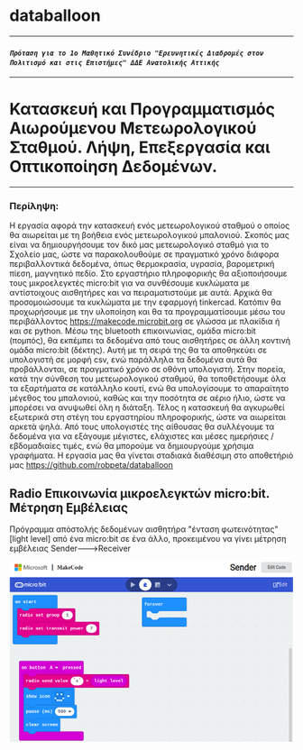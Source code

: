 # databalloon
---
#### *`Πρόταση για το 1ο Μαθητικό Συνέδριο "Ερευνητικές Διαδρομές στον Πολιτισμό και στις Επιστήμες" ΔΔΕ Ανατολικής Αττικής`*
---
# Κατασκευή και Προγραμματισμός Αιωρούμενου Μετεωρολογικού Σταθμού. Λήψη, Επεξεργασία και Οπτικοποίηση Δεδομένων.
---
### Περίληψη:
Η εργασία αφορά την κατασκευή ενός μετεωρολογικού σταθμού ο οποίος θα αιωρείται με τη βοήθεια ενός μετεωρολογικού μπαλονιού. Σκοπός μας είναι να δημιουργήσουμε τον δικό μας μετεωρολογικό σταθμό για το Σχολείο μας, ώστε να παρακολουθούμε σε πραγματικό χρόνο διάφορα περιβαλλοντικά δεδομένα, όπως θερμοκρασία, υγρασία, βαρομετρική πίεση, μαγνητικό πεδίο. Στο εργαστήριο πληροφορικής θα αξιοποιήσουμε τους μικροελεγκτές micro:bit για να συνθέσουμε κυκλώματα με αντίστοιχους αισθητήρες και να πειραματιστούμε με αυτά. Αρχικά θα προσομοιώσουμε τα κυκλώματα με την εφαρμογή tinkercad. Κατόπιν θα προχωρήσουμε με την υλοποίηση και θα τα προγραμματίσουμε μέσω του περιβάλλοντος https://makecode.microbit.org σε γλώσσα με πλακίδια ή και σε python. Μέσω της bluetooth επικοινωνίας, ομάδα micro:bit (πομπός), θα εκπέμπει τα δεδομένα από τους αισθητήρες σε άλλη κοντινή ομάδα micro:bit (δέκτης). Αυτή με τη σειρά της θα τα αποθηκεύει σε υπολογιστή σε μορφή csv, ενώ παράλληλα τα δεδομένα αυτά θα προβάλλονται, σε πραγματικό χρόνο σε οθόνη υπολογιστή. Στην πορεία, κατά την σύνθεση του μετεωρολογικού σταθμού, θα τοποθετήσουμε όλα τα εξαρτήματα σε κατάλληλο κουτί, ενώ 
θα υπολογίσουμε το απαραίτητο μέγεθος του μπαλονιού, καθώς και την ποσότητα σε αέριο ήλιο, ώστε να μπορέσει να ανυψωθεί όλη η διάταξη. Τέλος η κατασκευή θα αγκυρωθεί εξωτερικά στη στέγη του εργαστηρίου πληροφορικής, ώστε να αιωρείται αρκετά ψηλά. Από τους υπολογιστές της αίθουσας θα συλλέγουμε τα δεδομένα για να εξάγουμε μέγιστες, ελάχιστες και μέσες ημερήσιες / εβδομαδιαίες τιμές, ενώ θα μπορούμε να δημιουργούμε χρήσιμα γραφήματα. Η εργασία μας θα γίνεται σταδιακά διαθέσιμη στο αποθετήριό μας https://github.com/robpeta/databalloon


## Radio Επικοινωνία μικροελεγκτών micro:bit. Μέτρηση Εμβέλειας

Πρόγραμμα απόστολής δεδομένων αισθητήρα "ένταση φωτεινότητας" [light level] από ένα micro:bit σε ένα άλλο, προκειμένου να γίνει μέτρηση εμβέλειας Sender--->Receiver

[![Sender](./Sender_snapshot.png)](https://makecode.microbit.org/_JLX3AwTbxdhs/)
